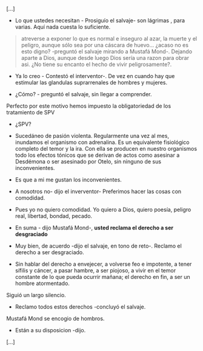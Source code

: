 [...]

- Lo que ustedes necesitan - Prosiguío el salvaje- son lágrimas , para varias. Aquí nada cuesta lo suficiente.

> atreverse a exponer lo que es normal e inseguro al azar, la muerte y el peligro, aunque sólo sea por una cáscara de huevo... ¿acaso no es esto digno? -preguntó el salvaje mirando a Mustafá Mond-. Dejando aparte a Dios, aunque desde luego Dios sería una razon para obrar asi. ¿No tiene su encanto el hecho de vivir peligrosamente?.

- Ya lo creo - Contestó el interventor-. De vez en cuando hay que estimular las glandulas suprarrenales de hombres y mujeres.

- ¿Cómo? - preguntó el salvaje, sin llegar a comprender.

Perfecto por este motivo hemos impuesto la obligatoriedad de los tratamiento de SPV

- ¿SPV?

- Sucedáneo de pasión violenta. Regularmente una vez al mes, inundamos el organismo con adrenalina. Es un equivalente fisiológico completo del temor y la ira. Con ella se producen en nuestro organismos todo los efectos tónicos que se derivan de actos como asesinar a Desdémona o ser asesinado por Otelo, sin ninguno de sus inconvenientes.

- Es que a mi me gustan los inconvenientes.

- A nosotros no- dijo el inverventor- Preferimos hacer las cosas con comodidad.

- Pues yo no quiero comodidad. Yo quiero a Dios, quiero poesía, peligro real, libertad, bondad, pecado.

- En suma - dijo Mustafá Mond-, **usted reclama el derecho a ser desgraciado**

- Muy bien, de acuerdo -dijo el salvaje, en tono de reto-. Reclamo el derecho a ser desgraciado.

- Sin hablar del derecho a envejecer, a volverse feo e impotente, a tener sífilis y cáncer, a pasar hambre, a ser piojoso, a vivir en el temor constante de lo que pueda ocurrir mañana; el derecho en fin, a ser un hombre atormentado.

Siguió un largo silencio.

- Reclamo todos estos derechos -concluyó el salvaje.

Mustafá Mond se encogio de hombros.

- Están a su disposicion -dijo.

[...]